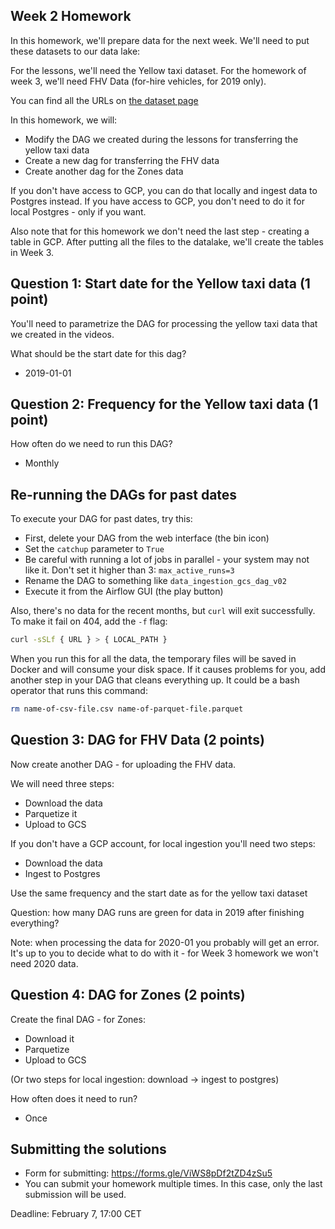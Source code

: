 ## Week 2 Homework

In this homework, we'll prepare data for the next week. We'll need
to put these datasets to our data lake:

For the lessons, we'll need the Yellow taxi dataset. For the homework 
of week 3, we'll need FHV Data (for-hire vehicles, for 2019 only).

You can find all the URLs on [the dataset page](https://www1.nyc.gov/site/tlc/about/tlc-trip-record-data.page)


In this homework, we will:

* Modify the DAG we created during the lessons for transferring the yellow taxi data
* Create a new dag for transferring the FHV data
* Create another dag for the Zones data


If you don't have access to GCP, you can do that locally and ingest data to Postgres 
instead. If you have access to GCP, you don't need to do it for local Postgres -
only if you want.

Also note that for this homework we don't need the last step - creating a table in GCP.
After putting all the files to the datalake, we'll create the tables in Week 3.



## Question 1: Start date for the Yellow taxi data (1 point)

You'll need to parametrize the DAG for processing the yellow taxi data that
we created in the videos. 

What should be the start date for this dag?

* 2019-01-01


## Question 2: Frequency for the Yellow taxi data (1 point)

How often do we need to run this DAG?

* Monthly


## Re-running the DAGs for past dates

To execute your DAG for past dates, try this:

* First, delete your DAG from the web interface (the bin icon)
* Set the `catchup` parameter to `True`
* Be careful with running a lot of jobs in parallel - your system may not like it. Don't set it higher than 3: `max_active_runs=3`
* Rename the DAG to something like `data_ingestion_gcs_dag_v02` 
* Execute it from the Airflow GUI (the play button)


Also, there's no data for the recent months, but `curl` will exit successfully.
To make it fail on 404, add the `-f` flag:

```bash
curl -sSLf { URL } > { LOCAL_PATH }
```

When you run this for all the data, the temporary files will be saved in Docker and will consume your 
disk space. If it causes problems for you, add another step in your DAG that cleans everything up.
It could be a bash operator that runs this command:

```bash
rm name-of-csv-file.csv name-of-parquet-file.parquet
```


## Question 3: DAG for FHV Data (2 points)

Now create another DAG - for uploading the FHV data. 

We will need three steps: 

* Download the data
* Parquetize it 
* Upload to GCS

If you don't have a GCP account, for local ingestion you'll need two steps:

* Download the data
* Ingest to Postgres

Use the same frequency and the start date as for the yellow taxi dataset

Question: how many DAG runs are green for data in 2019 after finishing everything? 

Note: when processing the data for 2020-01 you probably will get an error. It's up 
to you to decide what to do with it - for Week 3 homework we won't need 2020 data.


## Question 4: DAG for Zones (2 points)


Create the final DAG - for Zones:

* Download it
* Parquetize 
* Upload to GCS

(Or two steps for local ingestion: download -> ingest to postgres)

How often does it need to run?

* Once


## Submitting the solutions

* Form for submitting: https://forms.gle/ViWS8pDf2tZD4zSu5
* You can submit your homework multiple times. In this case, only the last submission will be used. 

Deadline: February 7, 17:00 CET 
